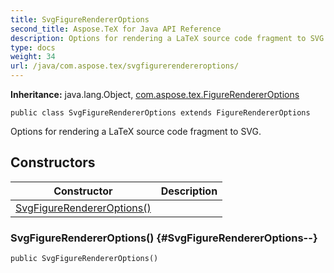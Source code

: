 ```yaml
---
title: SvgFigureRendererOptions
second_title: Aspose.TeX for Java API Reference
description: Options for rendering a LaTeX source code fragment to SVG.
type: docs
weight: 34
url: /java/com.aspose.tex/svgfigurerendereroptions/
---
```

**Inheritance:**
java.lang.Object, [com.aspose.tex.FigureRendererOptions](../../com.aspose.tex/figurerendereroptions)
```
public class SvgFigureRendererOptions extends FigureRendererOptions
```

Options for rendering a LaTeX source code fragment to SVG.
## Constructors

| Constructor | Description |
| --- | --- |
| [SvgFigureRendererOptions()](#SvgFigureRendererOptions--) |  |
### SvgFigureRendererOptions() {#SvgFigureRendererOptions--}
```
public SvgFigureRendererOptions()
```


